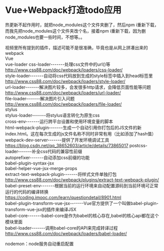 # Vue+Webpack打造todo应用

热更新不起作用时，就把node_modules这个文件夹删了，然后npm i重新下载，而我先把node_modules这个文件夹改个名，接着npm i重新下载，因为删node_modules也要一些时间，不想等。。<br/>

视频里所有提到的插件，描述可能不是很准确，毕竟也是从网上拼凑出来的<br/>
webpack<br/>
Vue<br/>
vue-loader
css-loader-------处理css文件中的url()等	http://www.css88.com/doc/webpack/loaders/css-loader/<br/>
style-loader-------自动将css代码放到生成的style标签中插入到head标签里		http://www.css88.com/doc/webpack/loaders/style-loader/<br/>
url-loader-------解决图片较多，会发很多http请求，会降低页面性能等问题		http://www.css88.com/doc/webpack/loaders/url-loader/<br/>
file-loader-------解决图片引入问题		http://www.css88.com/doc/webpack/loaders/file-loader/<br/>
stylus<br/>
stylus-loader-------将stylus语言转化为原生css<br/>
cross-env-------运行跨平台设置和使用环境变量的脚本<br/>
html-webpack-plugin-------生成一个自动引用你打包后的JS文件的新index.html。这在每次生成的js文件名称不同时非常有用（比如添加了hash值）<br/>
webpack-dev-server-------提供了开发环境调试工具 		https://blog.csdn.net/qq_38652603/article/details/73865017
postcss-loader-------补全css代码的兼容性前缀<br/>
autoprefixer-------自动添加css前缀的功能<br/>
babel-plugin-syntax-jsx<br/>
babel-helper-vue-jsx-merge-props<br/>
extract-text-webpack-plugin-------将样式文件单独打包 		http://www.css88.com/doc/webpack/plugins/extract-text-webpack-plugin/<br/>
babel-preset-env-------根据当前的运行环境来自动配置源码到当前环境可正常运行的代码的编译转换    https://coding.imooc.com/learn/questiondetail/8901.html<br/>
babel-plugin-transform-vue-jsx-------Vue官方提供了一个叫做babel-plugin-transform-vue-jsx的插件来编译JSX<br/>
babel-core-------babel-core是作为babel的核心存在,babel的核心api都在这个模块里面<br/>
babel-loader-------调用babel-core的API来完成转译过程		http://www.css88.com/doc/webpack/loaders/babel-loader/<br/>

nodemon：node服务自动重启配置
